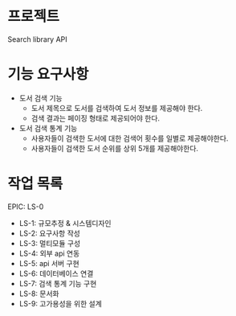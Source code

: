 # 프로젝트
Search library API

# 기능 요구사항
- 도서 검색 기능
    - 도서 제목으로 도서를 검색하여 도서 정보를 제공해야 한다.
    - 검색 결과는 페이징 형태로 제공되어야 한다.
- 도서 검색 통계 기능
    - 사용자들이 검색한 도서에 대한 검색어 횟수를 일별로 제공해야한다.
    - 사용자들이 검색한 도서 순위를 상위 5개를 제공해야한다.

# 작업 목록
EPIC: LS-0
- LS-1: 규모추정 & 시스템디자인
- LS-2: 요구사항 작성
- LS-3: 멀티모듈 구성
- LS-4: 외부 api 연동
- LS-5: api 서버 구현
- LS-6: 데이터베이스 연결
- LS-7: 검색 통계 기능 구현
- LS-8: 문서화
- LS-9: 고가용성을 위한 설계